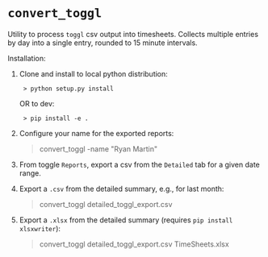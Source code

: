 # ``convert_toggl``

Utility to process ``toggl`` csv output into timesheets. Collects multiple entries by day into a single entry, rounded to 15 minute intervals.

Installation:

1. Clone and install to local python distribution:

        > python setup.py install

    OR to dev:

        > pip install -e .

2. Configure your name for the exported reports:

    > convert_toggl -name "Ryan Martin"

3. From toggle `Reports`, export a csv from the `Detailed` tab for a given date range.

4. Export a ``.csv`` from the detailed summary, e.g., for last month:

    > convert_toggl detailed_toggl_export.csv

5. Export a ``.xlsx`` from the detailed summary (requires `pip install xlsxwriter`):

    > convert_toggl detailed_toggl_export.csv TimeSheets.xlsx
